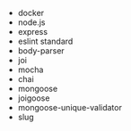 * docker
* node.js
* express
* eslint standard
* body-parser
* joi
* mocha
* chai
* mongoose
* joigoose
* mongoose-unique-validator
* slug
